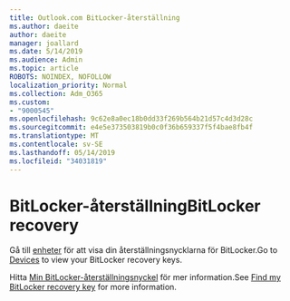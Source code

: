 ```yaml
---
title: Outlook.com BitLocker-återställning
ms.author: daeite
author: daeite
manager: joallard
ms.date: 5/14/2019
ms.audience: Admin
ms.topic: article
ROBOTS: NOINDEX, NOFOLLOW
localization_priority: Normal
ms.collection: Adm_O365
ms.custom:
- "9000545"
ms.openlocfilehash: 9c62e8a0ec18b0dd33f269b564b21d57c4d3d28c
ms.sourcegitcommit: e4e5e373503819b0c0f36b659337f5f4bae8fb4f
ms.translationtype: MT
ms.contentlocale: sv-SE
ms.lasthandoff: 05/14/2019
ms.locfileid: "34031819"
---
```

# <a name="bitlocker-recovery"></a><span data-ttu-id="8ae23-102">BitLocker-återställning</span><span class="sxs-lookup"><span data-stu-id="8ae23-102">BitLocker recovery</span></span>

<span data-ttu-id="8ae23-103">Gå till [enheter](https://account.microsoft.com/devices/recoverykey) för att visa din återställningsnycklarna för BitLocker.</span><span class="sxs-lookup"><span data-stu-id="8ae23-103">Go to [Devices](https://account.microsoft.com/devices/recoverykey) to view your BitLocker recovery keys.</span></span>

<span data-ttu-id="8ae23-104">Hitta [Min BitLocker-återställningsnyckel](https://support.microsoft.com/help/4026181) för mer information.</span><span class="sxs-lookup"><span data-stu-id="8ae23-104">See [Find my BitLocker recovery key](https://support.microsoft.com/help/4026181) for more information.</span></span>